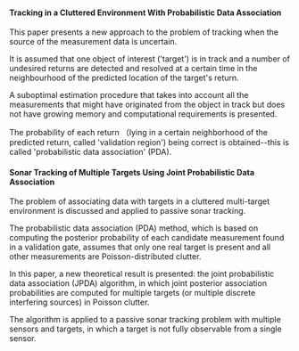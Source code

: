 #### Tracking in a Cluttered Environment With Probabilistic Data Association
This paper presents a new approach to the problem of tracking when the source of the measurement data is uncertain. 

It is assumed that one object of interest ('target') is in track and a number of undesired returns are detected and resolved at a certain time in the neighbourhood of the predicted location of the target's return. 

A suboptimal estimation procedure that takes into account all the measurements that might have originated from the object in track but does not have growing memory and computational requirements is presented. 

The probability of each return （lying in a certain neighborhood of the predicted return, called 'validation region') being correct is obtained--this is called 'probabilistic data association' (PDA).   


#### Sonar Tracking of Multiple Targets Using Joint Probabilistic Data Association  

The problem of associating data with targets in a cluttered multi-target environment is discussed and applied to passive sonar tracking. 

The probabilistic data association (PDA) method, which is based on computing the posterior probability of each candidate measurement found in a validation gate, assumes that only one real target is present and all other measurements are Poisson-distributed clutter. 

In this paper, a new theoretical result is presented: the joint probabilistic data association (JPDA) algorithm, in which joint posterior association probabilities are computed for multiple targets (or multiple discrete interfering sources) in Poisson clutter.


The algorithm is applied to a passive sonar tracking problem with multiple sensors and targets, in which a target is not fully observable from a single sensor.  
